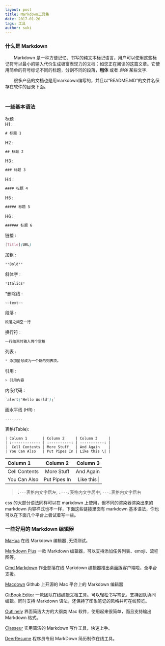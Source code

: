 ```yaml
---
layout: post
title: Markdown工具集
date: 2017-01-20 
tags: 工具    
author: suki
---
```



### 什么是 Markdown

　　Markdown 是一种方便记忆、书写的纯文本标记语言，用户可以使用这些标记符号以最小的输入代价生成极富表现力的文档：如您正在阅读的这篇文章。它使用简单的符号标记不同的标题，分割不同的段落，**粗体** 或者 *斜体* 某些文字.

　　很多产品的文档也是用markdown编写的，并且以“README.MD”的文件名保存在软件的目录下面。               
　　

### 一些基本语法

标题            
H1 :
```css
# 标题 1  
```
H2 :
```css
## 标题 2  
```
H3 :
```css
### 标题 3  
```
H4 :
```css
#### 标题 4     
```
H5 :
```css
##### 标题 5 
```
H6 :
```css
###### 标题 6      
```
链接 :
```css
[Title](URL)        
```
加粗 :
```css
**Bold**        
```
斜体字 :
```css
*Italics*         
```
*删除线 :
```css
~~text~~          
```
段落 : 
```css
段落之间空一行   
``` 
换行符 : 
```css
一行结束时输入两个空格           
```
列表 :
```css
* 添加星号成为一个新的列表项。          
```
引用 :
```css
> 引用内容               
```
内嵌代码 : 
```css
`alert('Hello World');`        
```
画水平线 (HR) :
```css
--------          
```
表格(Table):
```
| Column 1       | Column 2     | Column 3     |
| :------------- | :----------: | -----------: |
|  Cell Contents | More Stuff   | And Again    |
| You Can Also   | Put Pipes In | Like this \| |
```
| Column 1       | Column 2     | Column 3     |
| :------------- | :----------: | -----------: |
|  Cell Contents | More Stuff   | And Again    |
| You Can Also   | Put Pipes In | Like this \| |
           
> `:---`表格内文字居左; `:---:`表格内文字居中; `---:`表格内文字居右

css 的大部分语法同样可以在 markdown 上使用，但不同的渲染器渲染出来的 markdown 内容样式也不一样，下面这些链接里面有 markdown 基本语法，你也可以在下面几个平台上尝试着写一些。


### 一些好用的 Markdown 编辑器


[MaHua](http://mahua.jser.me/?utm_source=mindstore.io) 在线 Markdown 编辑器 ,无须测试。


[Markdown Plus](http://mdp.tylingsoft.com/) 一款 Markdown 编辑器，可以支持添加任务列表、emoji、流程图等。


[Cmd Markdown](https://www.zybuluo.com/cmd/?utm_source=mindstore.io) 作业部落在线 Markdown 编辑器推出桌面版客户端啦，全平台支援。


[Macdown](https://github.com/MacDownApp/macdown) Github 上开源的 Mac 平台上的 Markdown 编辑器


[GitBook Editor](https://www.gitbook.com/editor?utm_source=mindstore.io) 一款团队在线编辑文档工具。可以轻松书写笔记，支持团队协同编辑。同时支持 Markdown 语法，还保持了印象笔记的风格并可在线预览。


[Outlinely](http://www.glamdevelopment.com/outlinely?utm_source=mindstore.io) 界面简洁大方的大纲类 Mac 软件，使用起来很简单，而且支持输出 Markdown 格式。


[Classeur](http://classeur.io/?utm_source=mindstore.io) 实用简洁的 Markdown 写作工具，快速上手。


[DeerResume](https://github.com/geekcompany/DeerResume?utm_source=mindstore.io) 程序员专用 MarkDown 简历制作在线工具。                

<br>
